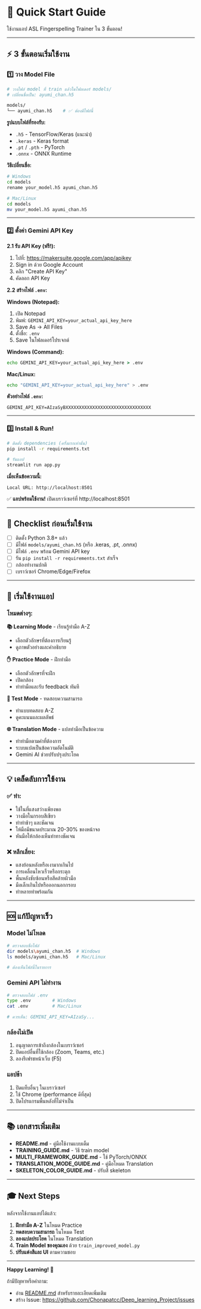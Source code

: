 # 🚀 Quick Start Guide

ใช้งานแอป ASL Fingerspelling Trainer ใน 3 ขั้นตอน!

---

## ⚡ 3 ขั้นตอนเริ่มใช้งาน

### 1️⃣ วาง Model File

```bash
# วางไฟล์ model ที่ train แล้วในโฟลเดอร์ models/
# เปลี่ยนชื่อเป็น: ayumi_chan.h5

models/
└── ayumi_chan.h5    # ✅ ต้องมีไฟล์นี้
```

**รูปแบบไฟล์ที่รองรับ:**
- `.h5` - TensorFlow/Keras (แนะนำ)
- `.keras` - Keras format
- `.pt` / `.pth` - PyTorch
- `.onnx` - ONNX Runtime

**วิธีเปลี่ยนชื่อ:**
```bash
# Windows
cd models
rename your_model.h5 ayumi_chan.h5

# Mac/Linux
cd models
mv your_model.h5 ayumi_chan.h5
```

---

### 2️⃣ ตั้งค่า Gemini API Key

**2.1 รับ API Key (ฟรี!):**
1. ไปที่: https://makersuite.google.com/app/apikey
2. Sign in ด้วย Google Account
3. คลิก "Create API Key"
4. คัดลอก API Key

**2.2 สร้างไฟล์ `.env`:**

**Windows (Notepad):**
1. เปิด Notepad
2. พิมพ์: `GEMINI_API_KEY=your_actual_api_key_here`
3. Save As → All Files
4. ตั้งชื่อ: `.env`
5. Save ในโฟลเดอร์โปรเจกต์

**Windows (Command):**
```cmd
echo GEMINI_API_KEY=your_actual_api_key_here > .env
```

**Mac/Linux:**
```bash
echo "GEMINI_API_KEY=your_actual_api_key_here" > .env
```

**ตัวอย่างไฟล์ `.env`:**
```env
GEMINI_API_KEY=AIzaSyBXXXXXXXXXXXXXXXXXXXXXXXXXXXXXXXX
```

---

### 3️⃣ Install & Run!

```bash
# ติดตั้ง dependencies (ครั้งแรกเท่านั้น)
pip install -r requirements.txt

# รันแอป
streamlit run app.py
```

**เมื่อเห็นข้อความนี้:**
```
Local URL: http://localhost:8501
```

✅ **แอปพร้อมใช้งาน!** เปิดเบราว์เซอร์ที่ http://localhost:8501

---

## 📝 Checklist ก่อนเริ่มใช้งาน

- [ ] ติดตั้ง Python 3.8+ แล้ว
- [ ] มีไฟล์ `models/ayumi_chan.h5` (หรือ .keras, .pt, .onnx)
- [ ] มีไฟล์ `.env` พร้อม Gemini API key
- [ ] รัน `pip install -r requirements.txt` สำเร็จ
- [ ] กล้องทำงานปกติ
- [ ] เบราว์เซอร์ Chrome/Edge/Firefox

---

## 🎯 เริ่มใช้งานแอป

### โหมดต่างๆ:

**📚 Learning Mode** - เรียนรู้ท่ามือ A-Z
- เลือกตัวอักษรที่ต้องการเรียนรู้
- ดูภาพตัวอย่างและคำอธิบาย

**✋ Practice Mode** - ฝึกท่ามือ
- เลือกตัวอักษรที่จะฝึก
- เปิดกล้อง
- ทำท่ามือและรับ feedback ทันที

**🎯 Test Mode** - ทดสอบความสามารถ
- ทำแบบทดสอบ A-Z
- ดูคะแนนและผลลัพธ์

**🌐 Translation Mode** - แปลท่ามือเป็นข้อความ
- ทำท่ามือตามคำที่ต้องการ
- ระบบแปลเป็นข้อความอัตโนมัติ
- Gemini AI ช่วยปรับปรุงประโยค

---

## 💡 เคล็ดลับการใช้งาน

### ✅ ทำ:
- ใช้ในที่แสงสว่างเพียงพอ
- วางมือในกรอบสีเขียว
- ทำท่าช้าๆ และชัดเจน
- ให้มือมีขนาดประมาณ 20-30% ของหน้าจอ
- หันมือให้กล้องเห็นท่าทางชัดเจน

### ❌ หลีกเลี่ยง:
- แสงย้อนหลังหรือเงามากเกินไป
- การเคลื่อนไหวเร็วหรือกระตุก
- พื้นหลังซับซ้อนหรือสีคล้ายผิวมือ
- มือเล็กเกินไปหรือออกนอกกรอบ
- ทำหลายท่าพร้อมกัน

---

## 🆘 แก้ปัญหาเร็ว

### Model ไม่โหลด
```bash
# ตรวจสอบชื่อไฟล์
dir models\ayumi_chan.h5  # Windows
ls models/ayumi_chan.h5   # Mac/Linux

# ต้องเห็นไฟล์นี้ในรายการ
```

### Gemini API ไม่ทำงาน
```bash
# ตรวจสอบไฟล์ .env
type .env        # Windows
cat .env         # Mac/Linux

# ควรเห็น: GEMINI_API_KEY=AIzaSy...
```

### กล้องไม่เปิด
1. อนุญาตการเข้าถึงกล้องในเบราว์เซอร์
2. ปิดแอปอื่นที่ใช้กล้อง (Zoom, Teams, etc.)
3. ลองรีเฟรชหน้าเว็บ (F5)

### แอปช้า
1. ปิดแท็บอื่นๆ ในเบราว์เซอร์
2. ใช้ Chrome (performance ดีที่สุด)
3. ปิดโปรแกรมพื้นหลังที่ไม่จำเป็น

---

## 📚 เอกสารเพิ่มเติม

- **README.md** - คู่มือใช้งานแบบเต็ม
- **TRAINING_GUIDE.md** - วิธี train model
- **MULTI_FRAMEWORK_GUIDE.md** - ใช้ PyTorch/ONNX
- **TRANSLATION_MODE_GUIDE.md** - คู่มือโหมด Translation
- **SKELETON_COLOR_GUIDE.md** - ปรับสี skeleton

---

## 🎓 Next Steps

หลังจากใช้งานแอปได้แล้ว:

1. **ฝึกท่ามือ A-Z** ในโหมด Practice
2. **ทดสอบความสามารถ** ในโหมด Test
3. **ลองแปลประโยค** ในโหมด Translation
4. **Train Model ของคุณเอง** ด้วย `train_improved_model.py`
5. **ปรับแต่งสีและ UI** ตามความชอบ

---

**Happy Learning! 🤟**

ถ้ามีปัญหาหรือคำถาม:
- อ่าน [README.md](README.md) สำหรับรายละเอียดเพิ่มเติม
- สร้าง Issue: https://github.com/Chonapatcc/Deep_learning_Project/issues
